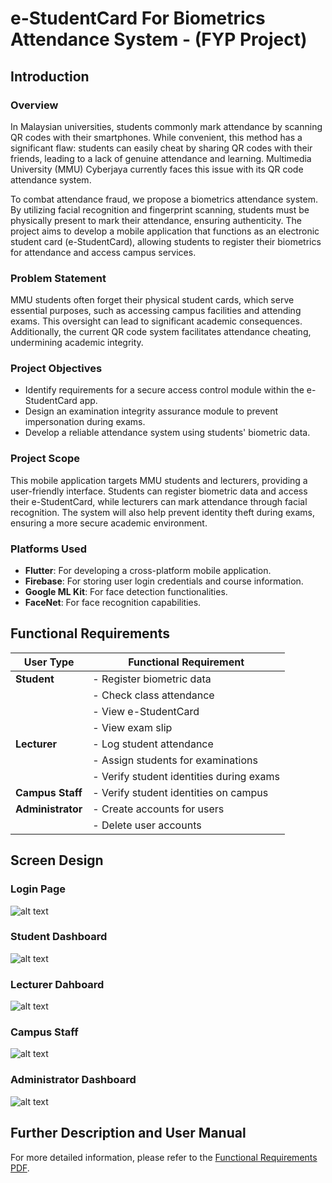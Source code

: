 # e-StudentCard For Biometrics Attendance System - (FYP Project)

## Introduction

### Overview
In Malaysian universities, students commonly mark attendance by scanning QR codes with their smartphones. While convenient, this method has a significant flaw: students can easily cheat by sharing QR codes with their friends, leading to a lack of genuine attendance and learning. Multimedia University (MMU) Cyberjaya currently faces this issue with its QR code attendance system.

To combat attendance fraud, we propose a biometrics attendance system. By utilizing facial recognition and fingerprint scanning, students must be physically present to mark their attendance, ensuring authenticity. The project aims to develop a mobile application that functions as an electronic student card (e-StudentCard), allowing students to register their biometrics for attendance and access campus services.

### Problem Statement
MMU students often forget their physical student cards, which serve essential purposes, such as accessing campus facilities and attending exams. This oversight can lead to significant academic consequences. Additionally, the current QR code system facilitates attendance cheating, undermining academic integrity.

### Project Objectives
- Identify requirements for a secure access control module within the e-StudentCard app.
- Design an examination integrity assurance module to prevent impersonation during exams.
- Develop a reliable attendance system using students' biometric data.

### Project Scope
This mobile application targets MMU students and lecturers, providing a user-friendly interface. Students can register biometric data and access their e-StudentCard, while lecturers can mark attendance through facial recognition. The system will also help prevent identity theft during exams, ensuring a more secure academic environment.

### Platforms Used
- **Flutter**: For developing a cross-platform mobile application.
- **Firebase**: For storing user login credentials and course information.
- **Google ML Kit**: For face detection functionalities.
- **FaceNet**: For face recognition capabilities.

## Functional Requirements

| User Type       | Functional Requirement                               |
|------------------|-----------------------------------------------------|
| **Student**      | - Register biometric data                            |
|                  | - Check class attendance                             |
|                  | - View e-StudentCard                                |
|                  | - View exam slip                                    |
| **Lecturer**     | - Log student attendance                             |
|                  | - Assign students for examinations                   |
|                  | - Verify student identities during exams            |
| **Campus Staff** | - Verify student identities on campus               |
| **Administrator**| - Create accounts for users                          |
|                  | - Delete user accounts                               |


## Screen Design


### Login Page 

![alt text](Screenshots/image.png)

### Student Dashboard

![alt text](Screenshots/image-1.png)

### Lecturer Dahboard

![alt text](Screenshots/image-2.png)


### Campus Staff

![alt text](Screenshots/image-4.png)


### Administrator Dashboard

![alt text](Screenshots/image-3.png)


## Further Description and User Manual

For more detailed information, please refer to the [Functional Requirements PDF](https://github.com/ThamizharaasanMMU/e-Student-Card-For-Biometrics-Attendance-System/blob/main/1201101703_2798_amended%20final%20report.pdf).


